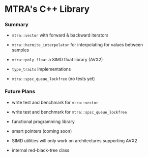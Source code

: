 # MTRA's C++ Library

### Summary
- `mtra::vector` with forward & backward iterators

- `mtra::hermite_interpolator` for interpolating for values between samples

- `mtra::poly_float` a SIMD float library (AVX2)

- `type_traits` implementations

- `mtra::spsc_queue_lockfree` (no tests yet)

### Future Plans
- write test and benchmark for `mtra::vector`

- write test and benchmark for `mtra::spsc_queue_lockfree`

- functional programming library

- smart pointers (coming soon)

- SIMD utilities will only work on architectures supporting AVX2

- internal red-black-tree class

